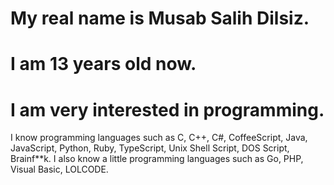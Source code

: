 # My real name is Musab Salih Dilsiz.
# I am 13 years old now.
# I am very interested in programming.
I know programming languages such as C, C++, C#, CoffeeScript, Java, JavaScript, Python, Ruby, TypeScript, Unix Shell Script, DOS Script, Brainf**k.
I also know a little programming languages such as Go, PHP, Visual Basic, LOLCODE.
